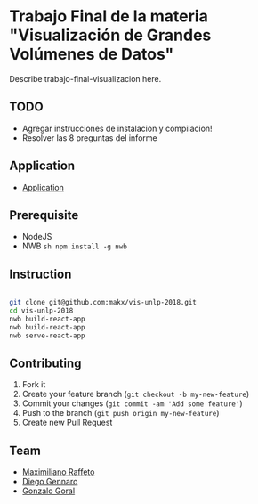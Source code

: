 # Trabajo Final de la materia "Visualización de Grandes Volúmenes de Datos"

Describe trabajo-final-visualizacion here.

## TODO
* Agregar instrucciones de instalacion y compilacion!
* Resolver las 8 preguntas del informe

## Application

+ [Application](https://makx.github.io/vis-unlp-2018/index.html)


## Prerequisite
 + NodeJS
 + NWB ```sh npm install -g nwb  ```


## Instruction

 ```sh

 git clone git@github.com:makx/vis-unlp-2018.git
 cd vis-unlp-2018
 nwb build-react-app
 nwb build-react-app
 nwb serve-react-app

 ```

## Contributing

1. Fork it
2. Create your feature branch (`git checkout -b my-new-feature`)
3. Commit your changes (`git commit -am 'Add some feature'`)
4. Push to the branch (`git push origin my-new-feature`)
5. Create new Pull Request


## Team
+ [Maximiliano Raffeto ](https://github.com/makx/)
+ [Diego Gennaro](https://github.com/crashncrow/)
+ [Gonzalo Goral](https://github.com/ggoral/)
